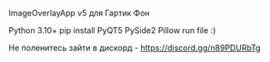 ImageOverlayApp v5 для Гартик Фон

Python 3.10+
pip install PyQT5 PySide2 Pillow
run file :)

Не поленитесь зайти в дискорд - https://discord.gg/n89PDURbTg

